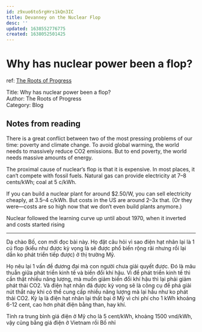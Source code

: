 ```yaml
---
id: z9xuo6to5rgHrs1kQn3IC
title: Devanney on the Nuclear Flop
desc: ''
updated: 1638552776775
created: 1638052501425
---
```

# Why has nuclear power been a flop?

ref: [The Roots of Progress](https://rootsofprogress.org/devanney-on-the-nuclear-flop)

Title: Why has nuclear power been a flop?    
Author: The Roots of Progress  
Category: Blog

## Notes from reading

There is a great conflict between two of the most pressing problems of our time: poverty and climate change. To avoid global warming, the world needs to massively reduce CO2 emissions. But to end poverty, the world needs massive amounts of energy.

The proximal cause of nuclear‘s flop is that it is expensive. In most places, it can‘t compete with fossil fuels. Natural gas can provide electricity at 7–8 cents/kWh; coal at 5 c/kWh.

If you can build a nuclear plant for around $2.50/W, you can sell electricity cheaply, at 3.5–4 c/kWh. But costs in the US are around 2–3x that. (Or they were—costs are so high now that we don‘t even build plants anymore.)

Nuclear followed the learning curve up until about 1970, when it inverted and costs started rising

---
Dạ chào Bố, con mới đọc bài này. Họ đặt câu hỏi vì sao điện hạt nhân lại là 1 cú flop (kiểu như được kỳ vọng là sẽ được phổ biến rộng rãi nhưng rồi lại dần ko phát triển tiếp được) ở thị trường Mỹ. 

Họ nêu lại 1 vấn đề đương đại mà con người chưa giải quyết được. Đó là mâu thuẫn giữa phát triển kinh tế và biến đổi khí hậu. Vì để phát triển kinh tế thì cần thật nhiều năng lượng, mà muốn giảm biến đổi khí hậu thì lại phải giảm phát thải CO2. Và điện hạt nhân đã được kỳ vọng sẽ là công cụ để phá giải nút thắt này khi có thể cung cấp nhiều năng lượng mà lại hầu như ko phát thải CO2. Kỳ lạ là điện hạt nhân lại thất bại ở Mỹ vì chi phí cho 1 kWh khoảng 6-12 cent, cao hơn phát điện bằng than, hay khí.

Tính ra trung bình giá điện ở Mỹ cho là 5 cent/kWh, khoảng 1500 vnd/kWh, vậy cũng bằng giá điện ở Vietnam rồi Bố nhỉ